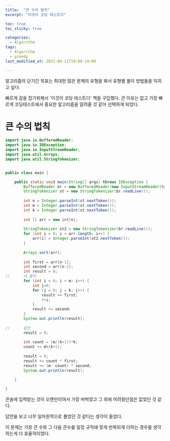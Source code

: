 ```yaml
---
title:  "큰 수의 법칙"
excerpt: "이것이 코딩 테스트다"

toc: true
toc_sticky: true

categories:
  - Algorithm
tags:
  - Algorithm
  - greedy
last_modified_at: 2021-04-11T19:00-19:00

---
```


알고리즘의 단기간 목표는 최대한 많은 문제의 유형을 봐서 유형별 풀이 방법들을 익히고 싶다.

빠르게 감을 잡기위해서 '이것이 코딩 테스트다' 책을 구입했다. 큰 이유는 없고 가장 빠르게 코딩테스트에서 중요한 알고리즘을 알려줄 것 같아 선택하게 되었다.

# 큰 수의 법칙

```java
import java.io.BufferedReader;
import java.io.IOException;
import java.io.InputStreamReader;
import java.util.Arrays;
import java.util.StringTokenizer;


public class main {

	public static void main(String[] args) throws IOException {
		BufferedReader br = new BufferedReader(new InputStreamReader(System.in));
		StringTokenizer st = new StringTokenizer(br.readLine());
		
		int n = Integer.parseInt(st.nextToken());
		int m = Integer.parseInt(st.nextToken());
		int k = Integer.parseInt(st.nextToken());
		
		int [] arr = new int[n];
		
		StringTokenizer st2 = new StringTokenizer(br.readLine());
		for (int i = 0; i < arr.length; i++) {
			arr[i] = Integer.parseInt(st2.nextToken());
		}
		
		Arrays.sort(arr);
		
		int first = arr[n-1];
		int second = arr[n-2];
		int result = 0;
//		내 풀이 
		for (int i = 0; i < m; i++) {
			int j=0;
			for (j = 0; j < k; j++) {
				result += first;
				++i;
			}
			result += second;
		}
		System.out.println(result);
		
//		답안
		result = 0;
		
		int count = (m/(k+1))*k;
		count += m%(k+1);
		
		result = 0;
		result += count * first;
		result += (m- count) * second;
		System.out.println(result);
		
	}

}

```

콘솔에 입력받는 것이 오랜만이여서 가장 버벅였고 그 외에 어려웠던점은 없었던 것 같다. 

답안을 보고 너무 일차원적으로 풀었던 것 같다는 생각이 들었다.

이 문제는 가장 큰 수와 그 다음 큰수를 일정 규칙에 맞게 반복되게 더하는 경우를 생각하는게 더 효율적이였다. 